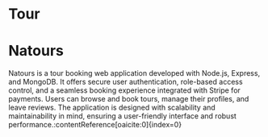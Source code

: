 # Tour

# Natours

Natours is a tour booking web application developed with Node.js, Express, and MongoDB. It offers secure user authentication, role-based access control, and a seamless booking experience integrated with Stripe for payments. Users can browse and book tours, manage their profiles, and leave reviews. The application is designed with scalability and maintainability in mind, ensuring a user-friendly interface and robust performance.&#8203;:contentReference[oaicite:0]{index=0}
